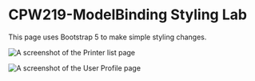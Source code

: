 # CPW219-ModelBinding Styling Lab

This page uses Bootstrap 5 to make simple styling changes. 

![A screenshot of the Printer list page](https://github.com/user-attachments/assets/b10c17e9-7e3d-4420-ba4d-865bbd9dda21)

![A screenshot of the User Profile page](https://github.com/user-attachments/assets/4bb2b963-f302-4ae1-90ed-ff61d7765bc0)
